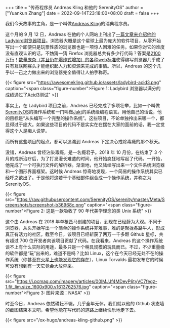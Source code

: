 +++
title = "传奇程序员 Andreas Kling 和他的 SerenityOS"
author = ["Yuankun Zhang"]
date = 2022-09-14T23:18:00+08:00
draft = false
+++

我们今天故事的主角，是一个叫做[Andreas Kling](https://awesomekling.github.io/about/)的瑞典程序员。

这个月的 9 月 12 日，Andreas 在他的个人网站上刊出了[一篇文章来介绍他的Ladybird浏览器项目](https://awesomekling.github.io/Ladybird-a-new-cross-platform-browser-project/)。浏览器大概是这个星球上最为庞大的软件项目，从零开始写出一个即便只是玩票性质的浏览器也是一项惊人困难的任务。如果你对它的难度没有直观认识的话，不妨猜一猜 Firefox 浏览器总共有多少行代码？答案是[2100万行](https://hacks.mozilla.org/2020/04/code-quality-tools-at-mozilla/)！[数量庞杂（并且仍在爆炸式增加）的各种web标准](https://www.w3.org/TR/)使得编写浏览器几乎成了只有互联网寡头才能组织起人力和资源来完成的事情。所以，Andreas 的这个几乎以一己之力做出来的浏览器完全值得让人拍手称奇。

{{< figure src="https://awesomekling.github.io/assets/ladybird-acid3.png" caption="<span class=\"figure-number\">Figure 1: </span>Ladybird 浏览器以满分的成绩通过了[Acid3](https://en.wikipedia.org/wiki/Acid3)测试" >}}

事实上，在 Ladybird 项目之前，Andreas 已经完成了多项壮举，比如一个叫做[SerenityOS](https://github.com/SerenityOS/serenity)的操作系统和一门叫做[Jakt](https://github.com/SerenityOS/jakt)的系统级编程语言。用他自己的话说，他的目标是“从头编写一个完整的操作系统”。这些项目，不论单独拎出来哪一个，都显得过于庞大。如果这些项目的代码不是实实在在摆在大家的面前的话，我一定觉得这个人是痴人说梦。

而所有这些项目的起点，都可以追溯到 Andreas 下定决心戒除毒瘾的那个秋天。

没错，Andreas 曾经沾染毒瘾，是一名瘾君子。2018 年 10 月份，在结束了 3 个月的戒断治疗后，为了打发漫长难遣的时间，他开始疯狂地写起了代码。一开始，他完成了一个可执行文件的解析器。渐渐地，他又陆续写出来一个文件系统浏览器和一个图形界面框架。这时候 Andreas 惊奇地发现，一个简易的操作系统其实已经呼之欲出了。于是他将这若干个基础部件组合成一个操作系统，并称之为 SerenityOS。

{{< figure src="https://raw.githubusercontent.com/SerenityOS/serenity/master/Meta/Screenshots/screenshot-b36968c.png" caption="<span class=\"figure-number\">Figure 2: </span>这是一款吸收了 90 年代美学理念的类 Unix 系统" >}}

这个由 Andreas 在 2018 年单枪匹马创建的项目，到现在已经蔚为大观。不同于浏览器，从头开始写出一个简单的操作系统并非难事，难的是聚拢各路牛人，形成真正有活力的社区。截至今日，该项目已经斩获了两万一千多颗 Github 星标，共有超过 700 位开发者向该项目贡献了代码。在我看来，Andreas 的这个操作系统谈不上有什么实际的用途，最多只是一个稍具规模的玩具而已。不过，不少重量级的软件都是“玩”出来的，难道不是吗？比如 Linux，这个在今天已经无处不在的操作系统（你甚至[在火星上也能发现它的存在](https://www.pcmag.com/news/linux-is-now-on-mars-thanks-to-nasas-perseverance-rover#:~:text=The%20helicopter%2Dlike%20drone%20on,operating%20system%2C%E2%80%9D%20Canham%20said.)），Linux Torvalds 最初发布它的时候可没有想到有一天它竟会大放异采。

{{< figure src="https://i.pcmag.com/imagery/articles/00lMJJf4MDevP6tyVC7fegz-1.fit_lim.size_1600x900.v1613762576.jpg" caption="<span class=\"figure-number\">Figure 3: </span>图片来源：NASA" >}}

时至今日，Andreas 依然耕耘不辍，几乎全年无休。我们就以他的 Github 状态墙的截图结束本文吧，希望他能在写代码的道路上继续快乐地走下去。

{{< figure src="/ox-hugo/andreas-kling-github.png" >}}
